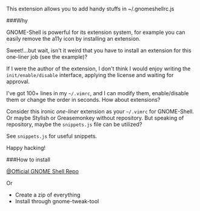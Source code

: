 This extension allows you to add handy stuffs in ~/.gnomeshellrc.js

###Why

GNOME-Shell is powerful for its extension system, for example you can easily remove the a11y icon by installing an extension.

Sweet!...but wait, isn't it weird that you have to install an extension for this one-liner job (see the example)? 

If I were the author of the extension, I don't think I would enjoy writing the `init/enable/disable` interface, applying the license and waiting for approval.
 
I've got 100+ lines in my `~/.vimrc`, and I can modify them, enable/disable them or change the order in seconds. How about extensions? 

Consider this ironic *one-liner* extension as your `~/.vimrc` for GNOME-Shell. Or maybe Stylish or Greasemonkey without repository. But speaking of repository, maybe the `snippets.js` file can be utilized?

See `snippets.js` for useful snippets.

Happy hacking!

###How to install

[@Official GNOME Shell Repo](https://extensions.gnome.org/extension/656/rc-script-for-gnome-shell/)

Or
- Create a zip of everything
- Install through gnome-tweak-tool

